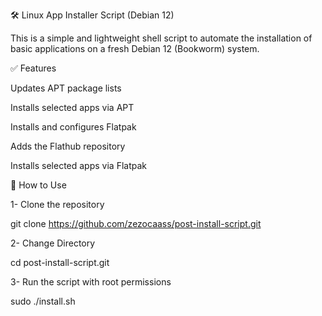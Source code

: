 🛠️ Linux App Installer Script (Debian 12) 


This is a simple and lightweight shell script to automate the installation of basic applications on a fresh Debian 12 (Bookworm) system.

✅ Features

  Updates APT package lists

  Installs selected apps via APT

  Installs and configures Flatpak

  Adds the Flathub repository

  Installs selected apps via Flatpak


  🚀 How to Use

  1- Clone the repository
  
   git clone https://github.com/zezocaass/post-install-script.git

  2- Change Directory
    
   cd post-install-script.git

  3- Run the script with root permissions
    
   sudo ./install.sh
    
